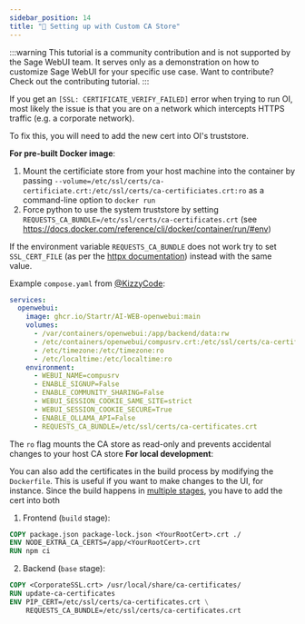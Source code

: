 ```yaml
---
sidebar_position: 14
title: "🛃 Setting up with Custom CA Store"
---
```


:::warning
This tutorial is a community contribution and is not supported by the Sage WebUI team. It serves only as a demonstration on how to customize Sage WebUI for your specific use case. Want to contribute? Check out the contributing tutorial.
:::

If you get an `[SSL: CERTIFICATE_VERIFY_FAILED]` error when trying to run OI, most likely the issue is that you are on a network which intercepts HTTPS traffic (e.g. a corporate network).

To fix this, you will need to add the new cert into OI's truststore.

**For pre-built Docker image**:

1. Mount the certificiate store from your host machine into the container by passing `--volume=/etc/ssl/certs/ca-certificiate.crt:/etc/ssl/certs/ca-certificiates.crt:ro` as a command-line option to `docker run`
2. Force python to use the system truststore by setting `REQUESTS_CA_BUNDLE=/etc/ssl/certs/ca-certificates.crt` (see https://docs.docker.com/reference/cli/docker/container/run/#env)

If the environment variable `REQUESTS_CA_BUNDLE` does not work try to set `SSL_CERT_FILE` (as per the [httpx documentation](https://www.python-httpx.org/environment_variables/#ssl_cert_file)) instead with the same value.

Example `compose.yaml` from [@KizzyCode](https://github.com/Startr/AI-WEB-openwebui/issues/1398#issuecomment-2258463210):

```yaml
services:
  openwebui:
    image: ghcr.io/Startr/AI-WEB-openwebui:main
    volumes:
      - /var/containers/openwebui:/app/backend/data:rw
      - /etc/containers/openwebui/compusrv.crt:/etc/ssl/certs/ca-certificates.crt:ro
      - /etc/timezone:/etc/timezone:ro
      - /etc/localtime:/etc/localtime:ro
    environment:
      - WEBUI_NAME=compusrv
      - ENABLE_SIGNUP=False
      - ENABLE_COMMUNITY_SHARING=False
      - WEBUI_SESSION_COOKIE_SAME_SITE=strict
      - WEBUI_SESSION_COOKIE_SECURE=True
      - ENABLE_OLLAMA_API=False
      - REQUESTS_CA_BUNDLE=/etc/ssl/certs/ca-certificates.crt
```

The `ro` flag mounts the CA store as read-only and prevents accidental changes to your host CA store
**For local development**:

You can also add the certificates in the build process by modifying the `Dockerfile`. This is useful if you want to make changes to the UI, for instance.
Since the build happens in [multiple stages](https://docs.docker.com/build/building/multi-stage/), you have to add the cert into both

1. Frontend (`build` stage):

```dockerfile
COPY package.json package-lock.json <YourRootCert>.crt ./
ENV NODE_EXTRA_CA_CERTS=/app/<YourRootCert>.crt
RUN npm ci
```

2. Backend (`base` stage):

```dockerfile
COPY <CorporateSSL.crt> /usr/local/share/ca-certificates/
RUN update-ca-certificates
ENV PIP_CERT=/etc/ssl/certs/ca-certificates.crt \
    REQUESTS_CA_BUNDLE=/etc/ssl/certs/ca-certificates.crt
```
